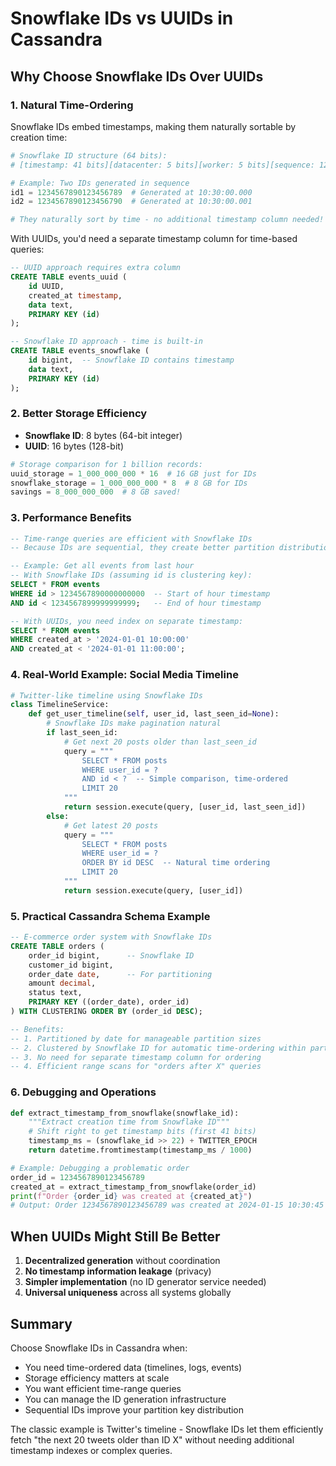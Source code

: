 # Snowflake IDs vs UUIDs in Cassandra

## Why Choose Snowflake IDs Over UUIDs

### 1. Natural Time-Ordering

Snowflake IDs embed timestamps, making them naturally sortable by creation time:

```python
# Snowflake ID structure (64 bits):
# [timestamp: 41 bits][datacenter: 5 bits][worker: 5 bits][sequence: 12 bits]

# Example: Two IDs generated in sequence
id1 = 1234567890123456789  # Generated at 10:30:00.000
id2 = 1234567890123456790  # Generated at 10:30:00.001

# They naturally sort by time - no additional timestamp column needed!
```

With UUIDs, you'd need a separate timestamp column for time-based queries:

```sql
-- UUID approach requires extra column
CREATE TABLE events_uuid (
    id UUID,
    created_at timestamp,
    data text,
    PRIMARY KEY (id)
);

-- Snowflake ID approach - time is built-in
CREATE TABLE events_snowflake (
    id bigint,  -- Snowflake ID contains timestamp
    data text,
    PRIMARY KEY (id)
);
```

### 2. Better Storage Efficiency

- **Snowflake ID**: 8 bytes (64-bit integer)
- **UUID**: 16 bytes (128-bit)

```python
# Storage comparison for 1 billion records:
uuid_storage = 1_000_000_000 * 16  # 16 GB just for IDs
snowflake_storage = 1_000_000_000 * 8  # 8 GB for IDs
savings = 8_000_000_000  # 8 GB saved!
```

### 3. Performance Benefits

```sql
-- Time-range queries are efficient with Snowflake IDs
-- Because IDs are sequential, they create better partition distribution

-- Example: Get all events from last hour
-- With Snowflake IDs (assuming id is clustering key):
SELECT * FROM events
WHERE id > 1234567890000000000  -- Start of hour timestamp
AND id < 1234567899999999999;   -- End of hour timestamp

-- With UUIDs, you need index on separate timestamp:
SELECT * FROM events
WHERE created_at > '2024-01-01 10:00:00'
AND created_at < '2024-01-01 11:00:00';
```

### 4. Real-World Example: Social Media Timeline

```python
# Twitter-like timeline using Snowflake IDs
class TimelineService:
    def get_user_timeline(self, user_id, last_seen_id=None):
        # Snowflake IDs make pagination natural
        if last_seen_id:
            # Get next 20 posts older than last_seen_id
            query = """
                SELECT * FROM posts
                WHERE user_id = ?
                AND id < ?  -- Simple comparison, time-ordered
                LIMIT 20
            """
            return session.execute(query, [user_id, last_seen_id])
        else:
            # Get latest 20 posts
            query = """
                SELECT * FROM posts
                WHERE user_id = ?
                ORDER BY id DESC  -- Natural time ordering
                LIMIT 20
            """
            return session.execute(query, [user_id])
```

### 5. Practical Cassandra Schema Example

```sql
-- E-commerce order system with Snowflake IDs
CREATE TABLE orders (
    order_id bigint,      -- Snowflake ID
    customer_id bigint,
    order_date date,      -- For partitioning
    amount decimal,
    status text,
    PRIMARY KEY ((order_date), order_id)
) WITH CLUSTERING ORDER BY (order_id DESC);

-- Benefits:
-- 1. Partitioned by date for manageable partition sizes
-- 2. Clustered by Snowflake ID for automatic time-ordering within partition
-- 3. No need for separate timestamp column for ordering
-- 4. Efficient range scans for "orders after X" queries
```

### 6. Debugging and Operations

```python
def extract_timestamp_from_snowflake(snowflake_id):
    """Extract creation time from Snowflake ID"""
    # Shift right to get timestamp bits (first 41 bits)
    timestamp_ms = (snowflake_id >> 22) + TWITTER_EPOCH
    return datetime.fromtimestamp(timestamp_ms / 1000)

# Example: Debugging a problematic order
order_id = 1234567890123456789
created_at = extract_timestamp_from_snowflake(order_id)
print(f"Order {order_id} was created at {created_at}")
# Output: Order 1234567890123456789 was created at 2024-01-15 10:30:45
```

## When UUIDs Might Still Be Better

1. **Decentralized generation** without coordination
2. **No timestamp information leakage** (privacy)
3. **Simpler implementation** (no ID generator service needed)
4. **Universal uniqueness** across all systems globally

## Summary

Choose Snowflake IDs in Cassandra when:

- You need time-ordered data (timelines, logs, events)
- Storage efficiency matters at scale
- You want efficient time-range queries
- You can manage the ID generation infrastructure
- Sequential IDs improve your partition key distribution

The classic example is Twitter's timeline - Snowflake IDs let them efficiently fetch "the next 20 tweets older than ID X" without needing additional timestamp indexes or complex queries.
